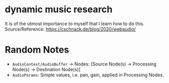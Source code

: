 # **dynamic music research**
It is of the utmost importance to myself that I learn how to do this.  
Source/Reference: https://cschnack.de/blog/2020/webaudio/

# Random Notes
- `AudioContext/AudioBuffer` &rarr; Nodes: [Source Node(s) &rarr; Processing Node(s) &rarr; Destination Node(s)]
- `AudioParams`: Simple values, i.e. pan, gain, applied in Processing Nodes. 